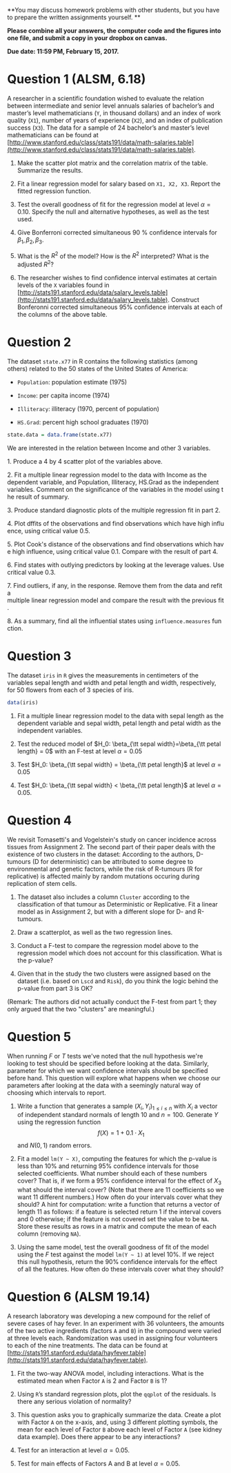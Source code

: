 

**You may discuss homework problems with other students, but you have to prepare the written assignments yourself. **

**Please combine all your answers, the computer code and the figures into one file, and submit a copy in your dropbox on canvas.**

**Due date: 11:59 PM, February 15, 2017.**



# Question 1 (ALSM, 6.18)

A researcher in a scientific foundation wished to evaluate the relation between intermediate and senior level annuals salaries of bachelor’s and master’s level mathematicians (`Y`, in thousand dollars) and an index of work quality (`X1`), number of years of experience (`X2`), and an index of publication success (`X3`). The data for a sample of 24 bachelor’s and master’s level mathematicians can be found at [http://www.stanford.edu/class/stats191/data/math-salaries.table](http://www.stanford.edu/class/stats191/data/math-salaries.table).

1. Make the scatter plot matrix and the correlation matrix of the table. Summarize the results.

2. Fit a linear regression model for salary based on `X1, X2, X3`. Report the fitted regression function.

3. Test the overall goodness of fit for the regression model at level $\alpha = 0.10$. Specify the null and alternative hypotheses, as well as the test used.

4. Give Bonferroni corrected simultaneous 90 % confidence intervals for $\beta_1, \beta_2, \beta_3$.

5. What is the $R^2$ of the model? How is the $R^2$ interpreted? What is the adjusted $R^2$?

6. The researcher wishes to find confidence interval estimates at certain levels of the `X` variables found in [http://stats191.stanford.edu/data/salary_levels.table](http://stats191.stanford.edu/data/salary_levels.table). Construct Bonferonni corrected simultaneous 95% confidence intervals at each of the columns of the above table.

# Question 2

The dataset `state.x77` in R contains the following statistics (among others) related to the 50 states
of the United States of America:

* `Population`: population estimate (1975)

* `Income`: per capita income (1974)

* `Illiteracy`: illiteracy (1970, percent of population)

* `HS.Grad`: percent high school graduates (1970)


```R
state.data = data.frame(state.x77)
```

We are interested in the relation between Income and other 3 variables.

1. Produce a 4 by 4 scatter plot of the variables above.

2. Fit a multiple linear regression model to the data with Income as the
dependent variable, and Population, Illiteracy, HS.Grad as the independent
variables. Comment on the significance of the variables in the model using the
result of summary.

3. Produce standard diagnostic plots of the multiple regression fit in part 2.

4. Plot dffits of the observations and find observations which have high influence,
using critical value 0.5.

5. Plot Cook's distance of the observations and find observations which have high
influence, using critical value 0.1. Compare with the result of part 4.

6. Find states with outlying predictors by looking at the leverage values. Use
critical value 0.3.

7. Find outliers, if any, in the response. Remove them from the data and refit a
multiple linear regression model and compare the result with the previous fit.

8. As a summary, find all the influential states using `influence.measures` function.

# Question 3

The	dataset	`iris`	in `R`	gives the measurements in centimeters of the
variables sepal length and width and petal length and width, respectively, for 
50 flowers from each of 3 species of iris. 


```R
data(iris)
```

 

1. Fit a multiple linear regression model to the data with sepal length as 
the dependent variable and sepal width, petal length and petal width 
as the independent variables. 

2. Test the reduced model of $H_0: \beta_{\tt sepal width}=\beta_{\tt petal length} = 0$
with an
F-test at level $\alpha=0.05$

3. Test $H_0: \beta_{\tt sepal width} = \beta_{\tt petal length}$ at level $\alpha=0.05$

4. Test $H_0: \beta_{\tt sepal width} < \beta_{\tt petal length}$ at level $\alpha=0.05$.

# Question 4 

We revisit Tomasetti's and Vogelstein's study on cancer incidence across tissues from Assignment 2. The second part of their paper deals with the existence of two clusters in the dataset: According to the authors, D-tumours (D for deterministic) can be attributed to some degree to environmental and genetic factors, while the risk of R-tumours (R for replicative) is affected mainly by random mutations occuring during replication of stem cells.

1. The dataset also includes a column `Cluster` according to the classification of that tumour as Deterministic or Replicative. Fit a linear model as in Assignment 2, but with a different slope for D- and R-tumours. 

2. Draw a scatterplot, as well as the two regression lines.

3. Conduct a F-test to compare the regression model above to the regression model which does not account for this classification. What is the p-value?

4. Given that in the study the two clusters were assigned based on the dataset (i.e. based on `Lscd` and `Risk`), do you think the logic behind the p-value from part 3 is OK?


(Remark: The authors did not actually conduct the F-test from part 1; they only argued that the two "clusters" are meaningful.)

# Question 5

When running $F$ or $T$ tests we've noted that the null hypothesis we're looking to test should be specified before
looking at the data. Similarly, parameter for which we want 
confidence intervals should be specified before hand. This question will explore what happens when we choose
our parameters after looking at the data with a seemingly natural way of choosing which intervals to report.

1. Write a function that generates a sample $(X_i,Y_i)_{1 \leq i \leq n}$ with $X_i$ a vector of 
independent standard normals of length 10 and $n=100$. Generate $Y$ using the regression function
$$
f(X) = 1 + 0.1 \cdot X_1
$$
and $N(0,1)$ random errors.

2. Fit a model `lm(Y ~ X)`, computing the features for which the p-value is less than 10% and returning
95% confidence intervals for those selected coefficients. What number should each of these numbers cover? That is, if we form a 95% confidence interval for the effect of $X_3$ what should the interval cover? (Note that there are 11 coefficients so we want 11 different numbers.) How often do your intervals cover what they should? A hint for computation: write a function that returns a vector of length 11 as follows: if a feature is selected return 1 if the interval covers and 0 otherwise; if the feature is not covered set the value to be `NA`. Store these results as rows  in a matrix and compute the mean of each column (removing `NA`).

3. Using the same model, test the overall goodness of fit of the model using the $F$ test against the model `lm(Y ~ 1)` at level 10%. If we reject this null hypothesis, return the 90% confidence intervals for the effect of all the features. How often do these intervals cover what they should?



# Question 6 (ALSM 19.14)

A research laboratory was developing a new compound for the relief of severe cases of hay fever. In an experiment with 36 volunteers, the amounts of the two active ingredients (factors `A` and `B`) in the compound were varied at three levels each. Randomization was used in assigning four volunteers to each of the nine treatments. The data can be found at [http://stats191.stanford.edu/data/hayfever.table](http://stats191.stanford.edu/data/hayfever.table).


1.  Fit the two-way ANOVA model, including interactions. What is the
estimated mean when Factor `A` is 2 and Factor `B` is 1?

2. Using `R`’s standard regression plots, plot the `qqplot` of the residuals. Is there any serious violation of normality?

3. This question asks you to graphically summarize the data. Create a plot with Factor `A` on the x-axis, and, using 3 different plotting symbols, the mean for each level of Factor `B` above each level of Factor `A` (see kidney data example). Does there appear to be any interactions?

4. Test for an interaction at level $\alpha = 0.05$.

5. Test for main effects of Factors A and B at level $\alpha = 0.05$.
